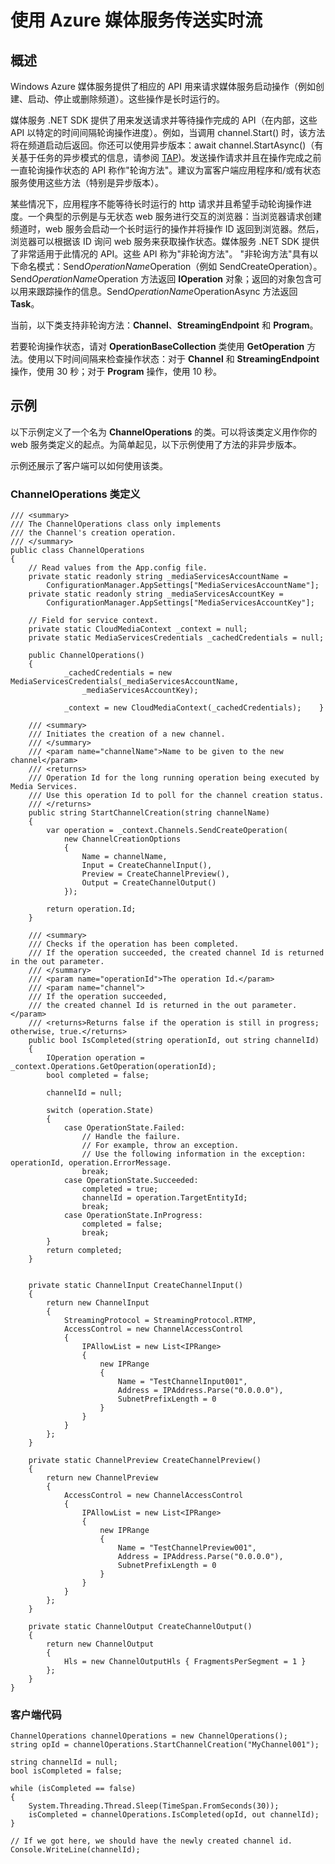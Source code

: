 ﻿<properties 
	pageTitle="轮询长时运行的操作" 
	description="本主题展示了如何轮询长时运行的操作。" 
	services="media-services" 
	documentationCenter="" 
	authors="juliako" 
	manager="dwrede" 
	editor=""/>
<tags ms.service="media-services" ms.date="03/16/2015" wacn.date="04/11/2015"/>


# 使用 Azure 媒体服务传送实时流

## 概述

Windows Azure 媒体服务提供了相应的 API 用来请求媒体服务启动操作（例如创建、启动、停止或删除频道）。这些操作是长时运行的。

媒体服务 .NET SDK 提供了用来发送请求并等待操作完成的 API（在内部，这些 API 以特定的时间间隔轮询操作进度）。例如，当调用 channel.Start() 时，该方法将在频道启动后返回。你还可以使用异步版本：await channel.StartAsync()（有关基于任务的异步模式的信息，请参阅 [TAP](https://msdn.microsoft.com/zh-CN/library/hh873175(v=vs.110).aspx))。发送操作请求并且在操作完成之前一直轮询操作状态的 API 称作"轮询方法"。建议为富客户端应用程序和/或有状态服务使用这些方法（特别是异步版本）。

某些情况下，应用程序不能等待长时运行的 http 请求并且希望手动轮询操作进度。一个典型的示例是与无状态 web 服务进行交互的浏览器：当浏览器请求创建频道时，web 服务会启动一个长时运行的操作并将操作 ID 返回到浏览器。然后，浏览器可以根据该 ID 询问 web 服务来获取操作状态。媒体服务 .NET SDK 提供了非常适用于此情况的 API。这些 API 称为"非轮询方法"。
"非轮询方法"具有以下命名模式：Send*OperationName*Operation（例如 SendCreateOperation）。Send*OperationName*Operation 方法返回 **IOperation** 对象；返回的对象包含可以用来跟踪操作的信息。Send*OperationName*OperationAsync 方法返回 **Task<IOperation>**。

当前，以下类支持非轮询方法：**Channel**、**StreamingEndpoint** 和 **Program**。

若要轮询操作状态，请对 **OperationBaseCollection** 类使用 **GetOperation** 方法。使用以下时间间隔来检查操作状态：对于 **Channel** 和 **StreamingEndpoint** 操作，使用 30 秒；对于 **Program** 操作，使用 10 秒。


## 示例

以下示例定义了一个名为 **ChannelOperations** 的类。可以将该类定义用作你的 web 服务类定义的起点。为简单起见，以下示例使用了方法的非异步版本。

示例还展示了客户端可以如何使用该类。

### ChannelOperations 类定义

	/// <summary> 
	/// The ChannelOperations class only implements 
	/// the Channel's creation operation. 
	/// </summary> 
	public class ChannelOperations
	{
	    // Read values from the App.config file.
	    private static readonly string _mediaServicesAccountName =
	        ConfigurationManager.AppSettings["MediaServicesAccountName"];
	    private static readonly string _mediaServicesAccountKey =
	        ConfigurationManager.AppSettings["MediaServicesAccountKey"];
	
	    // Field for service context.
	    private static CloudMediaContext _context = null;
	    private static MediaServicesCredentials _cachedCredentials = null;
	
	    public ChannelOperations()
	    {
	            _cachedCredentials = new MediaServicesCredentials(_mediaServicesAccountName,
	                _mediaServicesAccountKey);
	
	            _context = new CloudMediaContext(_cachedCredentials);    }
	
	    /// <summary>  
	    /// Initiates the creation of a new channel.  
	    /// </summary>  
	    /// <param name="channelName">Name to be given to the new channel</param>  
	    /// <returns>  
	    /// Operation Id for the long running operation being executed by Media Services. 
	    /// Use this operation Id to poll for the channel creation status. 
	    /// </returns> 
	    public string StartChannelCreation(string channelName)
	    {
	        var operation = _context.Channels.SendCreateOperation(
	            new ChannelCreationOptions
	            {
	                Name = channelName,
	                Input = CreateChannelInput(),
	                Preview = CreateChannelPreview(),
	                Output = CreateChannelOutput()
	            });
	
	        return operation.Id;
	    }
	
	    /// <summary> 
	    /// Checks if the operation has been completed. 
	    /// If the operation succeeded, the created channel Id is returned in the out parameter.
	    /// </summary> 
	    /// <param name="operationId">The operation Id.</param> 
	    /// <param name="channel">
	    /// If the operation succeeded, 
	    /// the created channel Id is returned in the out parameter.</param>
	    /// <returns>Returns false if the operation is still in progress; otherwise, true.</returns> 
	    public bool IsCompleted(string operationId, out string channelId)
	    {
	        IOperation operation = _context.Operations.GetOperation(operationId);
	        bool completed = false;
	
	        channelId = null;
	
	        switch (operation.State)
	        {
	            case OperationState.Failed:
	                // Handle the failure. 
	                // For example, throw an exception. 
					// Use the following information in the exception: operationId, operation.ErrorMessage.
	                break;
	            case OperationState.Succeeded:
	                completed = true;
	                channelId = operation.TargetEntityId;
	                break;
	            case OperationState.InProgress:
	                completed = false;
	                break;
	        }
	        return completed;
	    }
	
	
	    private static ChannelInput CreateChannelInput()
	    {
	        return new ChannelInput
	        {
	            StreamingProtocol = StreamingProtocol.RTMP,
	            AccessControl = new ChannelAccessControl
	            {
	                IPAllowList = new List<IPRange>
	                {
	                    new IPRange
	                    {
	                        Name = "TestChannelInput001",
	                        Address = IPAddress.Parse("0.0.0.0"),
	                        SubnetPrefixLength = 0
	                    }
	                }
	            }
	        };
	    }
	
	    private static ChannelPreview CreateChannelPreview()
	    {
	        return new ChannelPreview
	        {
	            AccessControl = new ChannelAccessControl
	            {
	                IPAllowList = new List<IPRange>
	                {
	                    new IPRange
	                    {
	                        Name = "TestChannelPreview001",
	                        Address = IPAddress.Parse("0.0.0.0"),
	                        SubnetPrefixLength = 0
	                    }
	                }
	            }
	        };
	    }
	
	    private static ChannelOutput CreateChannelOutput()
	    {
	        return new ChannelOutput
	        {
	            Hls = new ChannelOutputHls { FragmentsPerSegment = 1 }
	        };
	    }
	}

### 客户端代码

	ChannelOperations channelOperations = new ChannelOperations();
	string opId = channelOperations.StartChannelCreation("MyChannel001");
	
	string channelId = null;
	bool isCompleted = false;
	
	while (isCompleted == false)
	{
	    System.Threading.Thread.Sleep(TimeSpan.FromSeconds(30));
	    isCompleted = channelOperations.IsCompleted(opId, out channelId);
	}
	
	// If we got here, we should have the newly created channel id.
	Console.WriteLine(channelId);


<!--HONumber=51-->